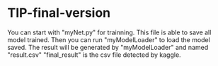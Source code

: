 # TIP-final-version
You can start with "myNet.py" for trainning. 
This file is able to save all model trained.
Then you can run "myModelLoader" to load the model saved. 
The result will be generated by "myModelLoader" and named "result.csv"
"final_result" is the csv file detected by kaggle. 
